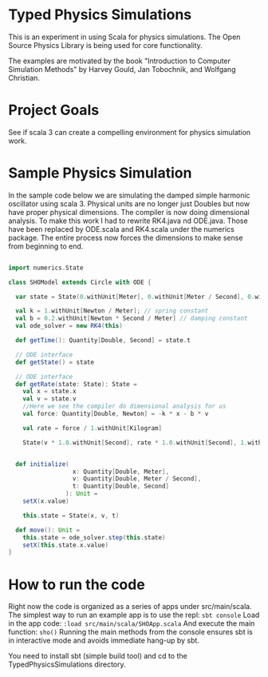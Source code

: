 # Typed Physics Simulations
This is an experiment in using Scala for physics simulations.  The Open Source Physics Library is being
used for core functionality.

The examples are motivated by the book "Introduction to Computer Simulation Methods" by Harvey Gould, Jan Tobochnik, and Wolfgang Christian.

# Project Goals

See if scala 3 can create a compelling environment for physics simulation work.


# Sample Physics Simulation

In the sample code below we are simulating the damped simple harmonic oscillator using scala 3.  Physical units are
no longer just Doubles but now have proper physical dimensions.  The compiler is now
doing dimensional analysis. To make this work I had to rewrite RK4.java nd ODE.java.  Those have been
replaced by ODE.scala and RK4.scala under the numerics package.  The entire process now forces the dimensions
to make sense from beginning to end.

```scala

import numerics.State

class SHOModel extends Circle with ODE {

  var state = State(0.withUnit[Meter], 0.withUnit[Meter / Second], 0.withUnit[Second])

  val k = 1.withUnit[Newton / Meter]; // spring constant
  val b = 0.2.withUnit[Newton * Second / Meter] // damping constant
  val ode_solver = new RK4(this)

  def getTime(): Quantity[Double, Second] = state.t

  // ODE interface
  def getState() = state

  // ODE interface
  def getRate(state: State): State =
    val x = state.x
    val v = state.v
    //Here we see the compiler do dimensional analysis for us
    val force: Quantity[Double, Newton] = -k * x - b * v

    val rate = force / 1.withUnit[Kilogram]

    State(v * 1.0.withUnit[Second], rate * 1.0.withUnit[Second], 1.withUnit[Second])


  def initialize(
                  x: Quantity[Double, Meter],
                  v: Quantity[Double, Meter / Second],
                  t: Quantity[Double, Second]
                ): Unit =
    setX(x.value)

    this.state = State(x, v, t)

  def move(): Unit =
    this.state = ode_solver.step(this.state)
    setX(this.state.x.value)
}

```

# How to run the code

Right now the code is organized as a series of apps under src/main/scala.  The simplest way to
run an example app is to use the repl:
`sbt console`
Load in the app code:
`:load src/main/scala/SHOApp.scala`
And execute the main function:
`sho()`
Running the main methods from the console ensures sbt is in interactive mode and avoids
immediate hang-up by sbt.

You need to install sbt (simple build tool) and cd to the TypedPhysicsSimulations directory.
